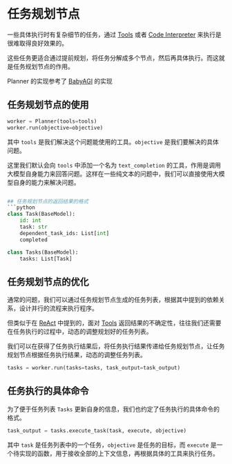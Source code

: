 # 任务规划节点

一些具体执行时有复杂细节的任务，通过 [Tools](../Agent/tools.md) 或者 [Code Interpreter](ci.md) 来执行是很难取得良好效果的。

这些任务更适合通过提前规划，将任务分解成多个节点，然后再具体执行。而这就是任务规划节点的作用。

Planner 的实现参考了 [BabyAGI](https://github.com/yoheinakajima/babyagi) 的实现

## 任务规划节点的使用

```python
worker = Planner(tools=tools)
worker.run(objective=objective)
```

其中 `tools` 是我们解决这个问题能使用的工具。`objective` 是我们要解决的具体问题。

这里我们默认会向 `tools` 中添加一个名为 `text_completion` 的工具，作用是调用大模型自身能力来回答问题。这样在一些纯文本的问题中，我们可以直接使用大模型自身的能力来解决问题。

````python

## 任务规划节点的返回结果的格式
```python
class Task(BaseModel):
    id: int
    task: str
    dependent_task_ids: List[int]
    completed

class Tasks(BaseModel):
    tasks: List[Task]
````

## 任务规划节点的优化

通常的问题，我们可以通过任务规划节点生成的任务列表，根据其中提到的依赖关系，设计并行的流程来执行程序。

但类似于在 [ReAct](../Agent/react.md) 中提到的，面对 [Tools](../Agent/tools.md) 返回结果的不确定性，往往我们还需要在任务执行的过程中，动态的调整规划好的任务列表。

我们可以在获得了任务执行结果后，将任务执行结果传递给任务规划节点，让任务规划节点根据任务执行结果，动态的调整任务列表。

```python
tasks = worker.run(tasks=tasks, task_output=task_output)
```

## 任务执行的具体命令

为了便于任务列表 `Tasks` 更新自身的信息，我们也约定了任务执行的具体命令的格式。

```python
task_output = tasks.execute_task(task, execute, objective)
```

其中 `task` 是任务列表中的一个任务，`objective` 是任务的目标，而 `execute` 是一个待实现的函数，用于接收全部的上下文信息，再根据具体的工具来执行任务。
